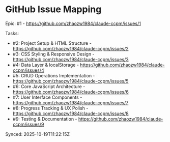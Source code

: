 # GitHub Issue Mapping

Epic: #1 - https://github.com/zhaozw1984/claude-ccpm/issues/1

Tasks:
- #2: Project Setup & HTML Structure - https://github.com/zhaozw1984/claude-ccpm/issues/2
- #3: CSS Styling & Responsive Design - https://github.com/zhaozw1984/claude-ccpm/issues/3
- #4: Data Layer & localStorage - https://github.com/zhaozw1984/claude-ccpm/issues/4
- #5: CRUD Operations Implementation - https://github.com/zhaozw1984/claude-ccpm/issues/5
- #6: Core JavaScript Architecture - https://github.com/zhaozw1984/claude-ccpm/issues/6
- #7: User Interface Components - https://github.com/zhaozw1984/claude-ccpm/issues/7
- #8: Progress Tracking & UX Polish - https://github.com/zhaozw1984/claude-ccpm/issues/8
- #9: Testing & Documentation - https://github.com/zhaozw1984/claude-ccpm/issues/9

Synced: 2025-10-19T11:22:15Z
